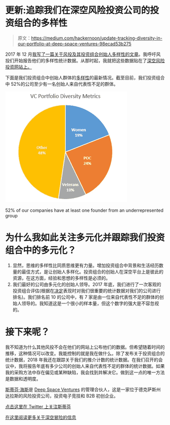# 更新:追踪我们在深空风险投资公司的投资组合的多样性

> 原文：<https://medium.com/hackernoon/update-tracking-diversity-in-our-portfolio-at-deep-space-ventures-98ecad53b275>

2017 年 12 月[我写了一篇关于风投及其投资组合创始人多样性的文章](https://hackernoon.com/diversity-in-tech-tracking-progress-9f7db383b81e)。我呼吁风投们开始报告他们的多样性统计数据。从那时起，我就把这些数据贴在了[深空风险投资网站上。](http://deepspacevc.com/portfolio/)

下面是我们投资组合中创始人群体的[多样性](https://hackernoon.com/tagged/diversity)的最新情况。截至目前，我们投资组合中 52%的公司至少有一名创始人来自代表性不足的群体。

![](img/bbd8a59937c4925a0eac57db4192c971.png)

52% of our companies have at least one founder from an underrepresented group

# **为什么我如此关注多元化并跟踪我们投资组合中的多元化？**

1.  显然，思维的多样性比同质思维更有力量。增加投资组合中背景和生活经历数量的最佳方式，是让创始人多样化。投资组合的创始人在深空平台上是彼此的资源，在这方面，经验和思想的多样性是必须的。
2.  我们最好的公司由多元化的创始人领导。2017 年底，我们进行了一次客观的投资组合评估(根据在[决定](https://hackernoon.com/tagged/determining)表现时对我们很重要的统计数据对我们的公司进行排名)。我们排名前 10 的公司中，有 7 家是由一位来自代表性不足的群体的创始人领导的。我知道这是一个很小的样本量，但这个数字的强大是不容忽视的。

# 接下来呢？

我不知道为什么其他风投不会在他们的网站上公布他们的数据。但希望随着时间的推移，这种情况可以改变。我能控制的就是我在做什么。除了发布关于投资组合的统计数据，2018 年我还在跟踪关于我们的推介计数的统计数据。在我们召开的会议中，我将报告年底有多少公司的创始人来自代表性不足的群体的统计数据。如果我的采购方法中存在偏见或某种缺陷，我会找到并解决它。做到这一点的唯一方法是数据和透明度。

[斯蒂芬·海斯](http://deepspacevc.com/team/)是 [Deep Space Ventures](http://deepspacevc.com/) 的管理合伙人，这是一家位于德克萨斯州达拉斯的风险投资公司，投资电子竞技和 B2B 初创企业。

[点击这里在 Twitter 上关注斯蒂芬](https://twitter.com/hazesyah)

[在这里阅读更多关于深空冒险的信息](http://deepspacevc.com/)